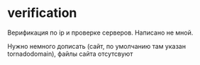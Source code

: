 # verification

Верификация по ip и проверке серверов. Написано не мной.

Нужно немного дописать (сайт, по умолчанию там указан tornadodomain), файлы сайта отсутсвуют
